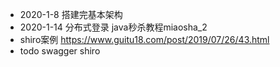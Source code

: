- 2020-1-8 搭建完基本架构
- 2020-1-14 分布式登录 java秒杀教程miaosha_2 
- shiro案例 https://www.guitu18.com/post/2019/07/26/43.html
- todo swagger shiro